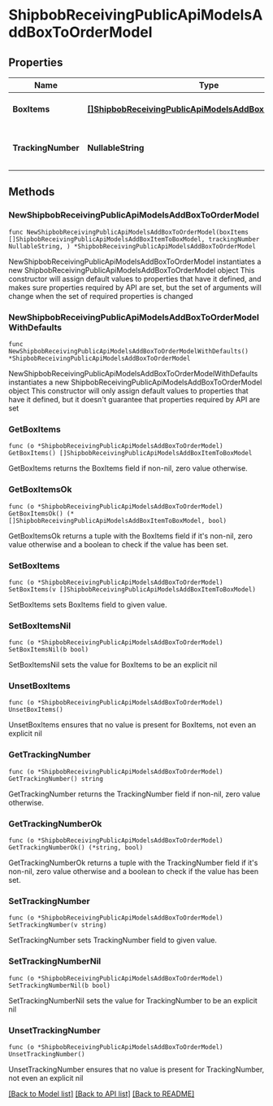 # ShipbobReceivingPublicApiModelsAddBoxToOrderModel

## Properties

Name | Type | Description | Notes
------------ | ------------- | ------------- | -------------
**BoxItems** | [**[]ShipbobReceivingPublicApiModelsAddBoxItemToBoxModel**](ShipbobReceivingPublicApiModelsAddBoxItemToBoxModel.md) | Items contained in this box | 
**TrackingNumber** | **NullableString** | Tracking number for the box shipment | 

## Methods

### NewShipbobReceivingPublicApiModelsAddBoxToOrderModel

`func NewShipbobReceivingPublicApiModelsAddBoxToOrderModel(boxItems []ShipbobReceivingPublicApiModelsAddBoxItemToBoxModel, trackingNumber NullableString, ) *ShipbobReceivingPublicApiModelsAddBoxToOrderModel`

NewShipbobReceivingPublicApiModelsAddBoxToOrderModel instantiates a new ShipbobReceivingPublicApiModelsAddBoxToOrderModel object
This constructor will assign default values to properties that have it defined,
and makes sure properties required by API are set, but the set of arguments
will change when the set of required properties is changed

### NewShipbobReceivingPublicApiModelsAddBoxToOrderModelWithDefaults

`func NewShipbobReceivingPublicApiModelsAddBoxToOrderModelWithDefaults() *ShipbobReceivingPublicApiModelsAddBoxToOrderModel`

NewShipbobReceivingPublicApiModelsAddBoxToOrderModelWithDefaults instantiates a new ShipbobReceivingPublicApiModelsAddBoxToOrderModel object
This constructor will only assign default values to properties that have it defined,
but it doesn't guarantee that properties required by API are set

### GetBoxItems

`func (o *ShipbobReceivingPublicApiModelsAddBoxToOrderModel) GetBoxItems() []ShipbobReceivingPublicApiModelsAddBoxItemToBoxModel`

GetBoxItems returns the BoxItems field if non-nil, zero value otherwise.

### GetBoxItemsOk

`func (o *ShipbobReceivingPublicApiModelsAddBoxToOrderModel) GetBoxItemsOk() (*[]ShipbobReceivingPublicApiModelsAddBoxItemToBoxModel, bool)`

GetBoxItemsOk returns a tuple with the BoxItems field if it's non-nil, zero value otherwise
and a boolean to check if the value has been set.

### SetBoxItems

`func (o *ShipbobReceivingPublicApiModelsAddBoxToOrderModel) SetBoxItems(v []ShipbobReceivingPublicApiModelsAddBoxItemToBoxModel)`

SetBoxItems sets BoxItems field to given value.


### SetBoxItemsNil

`func (o *ShipbobReceivingPublicApiModelsAddBoxToOrderModel) SetBoxItemsNil(b bool)`

 SetBoxItemsNil sets the value for BoxItems to be an explicit nil

### UnsetBoxItems
`func (o *ShipbobReceivingPublicApiModelsAddBoxToOrderModel) UnsetBoxItems()`

UnsetBoxItems ensures that no value is present for BoxItems, not even an explicit nil
### GetTrackingNumber

`func (o *ShipbobReceivingPublicApiModelsAddBoxToOrderModel) GetTrackingNumber() string`

GetTrackingNumber returns the TrackingNumber field if non-nil, zero value otherwise.

### GetTrackingNumberOk

`func (o *ShipbobReceivingPublicApiModelsAddBoxToOrderModel) GetTrackingNumberOk() (*string, bool)`

GetTrackingNumberOk returns a tuple with the TrackingNumber field if it's non-nil, zero value otherwise
and a boolean to check if the value has been set.

### SetTrackingNumber

`func (o *ShipbobReceivingPublicApiModelsAddBoxToOrderModel) SetTrackingNumber(v string)`

SetTrackingNumber sets TrackingNumber field to given value.


### SetTrackingNumberNil

`func (o *ShipbobReceivingPublicApiModelsAddBoxToOrderModel) SetTrackingNumberNil(b bool)`

 SetTrackingNumberNil sets the value for TrackingNumber to be an explicit nil

### UnsetTrackingNumber
`func (o *ShipbobReceivingPublicApiModelsAddBoxToOrderModel) UnsetTrackingNumber()`

UnsetTrackingNumber ensures that no value is present for TrackingNumber, not even an explicit nil

[[Back to Model list]](../README.md#documentation-for-models) [[Back to API list]](../README.md#documentation-for-api-endpoints) [[Back to README]](../README.md)



